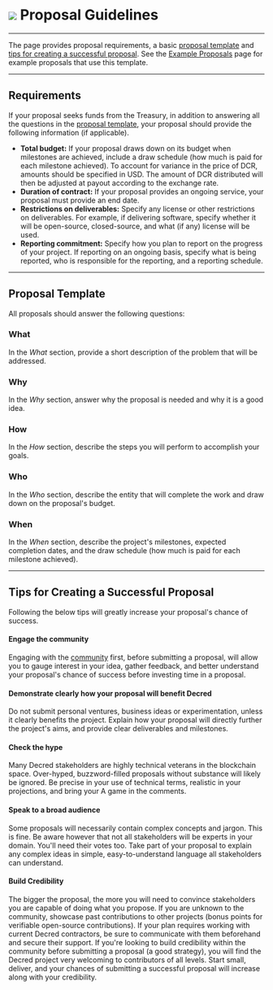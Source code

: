 # <img class="dcr-icon" src="/img/dcr-icons/Politeia.svg" /> Proposal Guidelines

---

The page provides proposal requirements, a basic [proposal template](#proposal-template) and
[tips for creating a successful proposal](#tips-for-creating-a-successful-proposal).
See the [Example Proposals](../../governance/politeia/example-proposals.md) page for
example proposals that use this template.

---

## Requirements

If your proposal seeks funds from the Treasury, in addition to answering all the questions
in the [proposal template](#proposal-template), your proposal should provide the following
information (if applicable).

* **Total budget:** If your proposal draws down on its budget when milestones are achieved,
include a draw schedule (how much is paid for each milestone achieved). To account for variance in the price of DCR, amounts should be specified in USD. The amount of DCR distributed will then be adjusted at payout according to the exchange rate.
* **Duration of contract:** If your proposal provides an ongoing service, your proposal must
provide an end date.
* **Restrictions on deliverables:** Specify any license or other restrictions on
deliverables. For example, if delivering software, specify whether it will be open-source,
closed-source, and what (if any) license will be used.
* **Reporting commitment:** Specify how you plan to report on the progress of your project. If
reporting on an ongoing basis, specify what is being reported, who is responsible for the reporting,
and a reporting schedule.

---

## Proposal Template

All proposals should answer the following questions:

### What

In the *What* section, provide a short description of the problem that will
be addressed.

### Why

In the *Why* section, answer why the proposal is needed and why it is
a good idea.

### How

In the *How* section, describe the steps you will perform to accomplish your
goals.

### Who

In the *Who* section, describe the entity that will
complete the work and draw down on the proposal's budget.

### When

In the *When* section, describe the project's milestones, expected
completion dates, and the draw schedule (how much is paid for each milestone achieved).

---

## Tips for Creating a Successful Proposal

Following the below tips will greatly increase your proposal's chance of success.

#### Engage the community

Engaging with the [community](../../getting-started/beginner-guide.md#community) first,
before submitting a proposal, will allow you to gauge interest in your idea, gather
feedback, and better understand your proposal's chance of success before investing time
in a proposal.

#### Demonstrate clearly how your proposal will benefit Decred

Do not submit personal ventures, business ideas
or experimentation, unless it clearly benefits the project.
Explain how your proposal will directly further the project's aims, and provide
clear deliverables and milestones.

#### Check the hype

Many Decred stakeholders are highly technical veterans in the
blockchain space. Over-hyped, buzzword-filled proposals without substance will likely be
ignored. Be precise in your use of technical terms, realistic in your projections,
and bring your A game in the comments.

#### Speak to a broad audience

Some proposals will necessarily contain complex concepts and jargon. This is fine.
Be aware however that not all stakeholders will be experts in your domain. You'll need
their votes too. Take part of your proposal to explain any complex ideas in simple,
easy-to-understand language all stakeholders can understand.

#### Build Credibility

The bigger the proposal, the more you will need to convince stakeholders you
are capable of doing what you propose. If you are unknown to the community, showcase past
contributions to other projects (bonus points for verifiable open-source contributions).
If your plan requires working with current Decred contractors,
be sure to communicate with them beforehand and secure their support. If you're looking to
build credibility within the community before submitting a proposal (a good strategy),
you will find the Decred project very welcoming to contributors of all levels. Start small,
deliver, and your chances of submitting a successful proposal will increase along with your
credibility.
